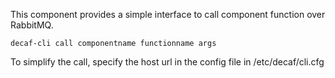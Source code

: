 This component provides a simple interface to call component function over RabbitMQ.

```
decaf-cli call componentname functionname args
```

To simplify the call, specify the host url in the config file in /etc/decaf/cli.cfg

